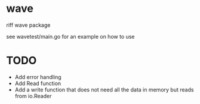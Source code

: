 wave
====

riff wave package

see wavetest/main.go for an example on how to use

TODO
====
- Add error handling
- Add Read function
- Add a write function that does not need
  all the data in memory but reads from io.Reader
